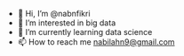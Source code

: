 - 👋 Hi, I’m @nabnfikri
- 👀 I’m interested in big data
- 🌱 I’m currently learning data science
- 📫 How to reach me nabilahn9@gmail.com

<!---
nabnfikri/nabnfikri is a ✨ special ✨ repository because its `README.md` (this file) appears on your GitHub profile.
You can click the Preview link to take a look at your changes.
--->
